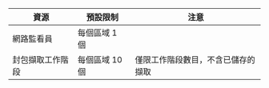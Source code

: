 | 資源 | 預設限制 | 注意 |
| --- | --- | --- |
| 網路監看員 | 每個區域 1 個  | |
| 封包擷取工作階段 |每個區域 10 個 |僅限工作階段數目，不含已儲存的擷取 |


